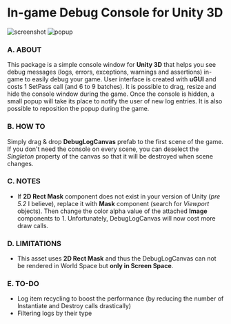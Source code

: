 # In-game Debug Console for Unity 3D

![screenshot](https://yasirkula.files.wordpress.com/2016/06/ingamedebugconsolepng1.png)
![popup](https://yasirkula.files.wordpress.com/2016/06/ingamedebugconsolepopuppng.png)

### A. ABOUT

This package is a simple console window for **Unity 3D** that helps you see debug messages (logs, errors, exceptions, warnings and assertions) in-game to easily debug your game. User interface is created with **uGUI** and costs 1 SetPass call (and 6 to 9 batches). It is possible to drag, resize and hide the console window during the game. Once the console is hidden, a small popup will take its place to notify the user of new log entries. It is also possible to reposition the popup during the game.

### B. HOW TO

Simply drag & drop **DebugLogCanvas** prefab to the first scene of the game. If you don't need the console on every scene, you can deselect the *Singleton* property of the canvas so that it will be destroyed when scene changes.

### C. NOTES

- If **2D Rect Mask** component does not exist in your version of Unity (*pre 5.2* I believe), replace it with **Mask** component (search for *Viewport* objects). Then change the color alpha value of the attached **Image** components to 1. Unfortunately, DebugLogCanvas will now cost more draw calls.

### D. LIMITATIONS

- This asset uses **2D Rect Mask** and thus the DebugLogCanvas can not be rendered in World Space but **only in Screen Space**.

### E. TO-DO

- Log item recycling to boost the performance (by reducing the number of Instantiate and Destroy calls drastically)
- Filtering logs by their type
